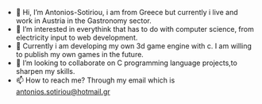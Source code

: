 - 👋 Hi, I’m Antonios-Sotiriou, i am from Greece but currently i live and work in Austria in the Gastronomy sector.
- 👀 I’m interested in everythink that has to do with computer science, from electricity input to web development.
- 🌱 Currently i am developing my own 3d game engine with c. I am willing to publish my own games in the future.
- 💞️ I’m looking to collaborate on C programming language projects,to sharpen my skills.
- 📫 How to reach me? Through my email which is antonios.sotiriou@hotmail.gr

<!---
Antonios-Sotiriou/Antonios-Sotiriou is a ✨ special ✨ repository because its `README.md` (this file) appears on your GitHub profile.
You can click the Preview link to take a look at your changes.
--->
